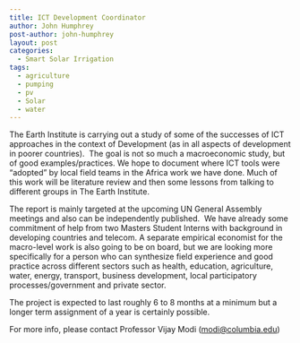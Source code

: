 ```yaml
---
title: ICT Development Coordinator
author: John Humphrey
post-author: john-humphrey
layout: post
categories:
  - Smart Solar Irrigation
tags:
  - agriculture
  - pumping
  - pv
  - Solar
  - water
---
```

The Earth Institute is carrying out a study of some of the successes of ICT approaches in the context of Development (as in all aspects of development in poorer countries).  The goal is not so much a macroeconomic study, but of good examples/practices. We hope to document where ICT tools were &#8220;adopted&#8221; by local field teams in the Africa work we have done. Much of this work will be literature review and then some lessons from talking to different groups in The Earth Institute.


The report is mainly targeted at the upcoming UN General Assembly meetings and also can be independently published.  We have already some commitment of help from two Masters Student Interns with background in developing countries and telecom. A separate empirical economist for the macro-level work is also going to be on board, but we are looking more specifically for a person who can synthesize field experience and good practice across different sectors such as health, education, agriculture, water, energy, transport, business development, local participatory processes/government and private sector.

The project is expected to last roughly 6 to 8 months at a minimum but a longer term assignment of a year is certainly possible.

For more info, please contact Professor Vijay Modi (modi@columbia.edu)
